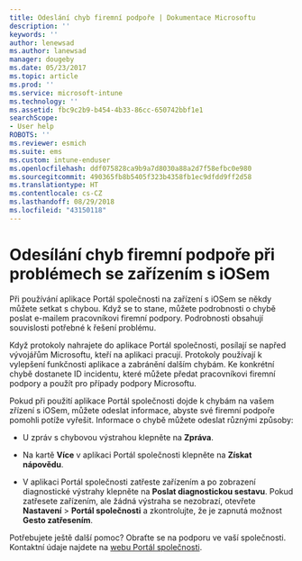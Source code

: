 ```yaml
---
title: Odeslání chyb firemní podpoře | Dokumentace Microsoftu
description: ''
keywords: ''
author: lenewsad
ms.author: lanewsad
manager: dougeby
ms.date: 05/23/2017
ms.topic: article
ms.prod: ''
ms.service: microsoft-intune
ms.technology: ''
ms.assetid: fbc9c2b9-b454-4b33-86cc-650742bbf1e1
searchScope:
- User help
ROBOTS: ''
ms.reviewer: esmich
ms.suite: ems
ms.custom: intune-enduser
ms.openlocfilehash: ddf075828ca9b9a7d8030a88a2d7f58efbc0e980
ms.sourcegitcommit: 490365fb8b5405f323b4358fb1ec9dfdd9ff2d58
ms.translationtype: HT
ms.contentlocale: cs-CZ
ms.lasthandoff: 08/29/2018
ms.locfileid: "43150118"
---
```

# <a name="send-errors-to-your-company-support-for-issues-with-your-ios-device"></a>Odesílání chyb firemní podpoře při problémech se zařízením s iOSem
Při používání aplikace Portál společnosti na zařízení s iOSem se někdy můžete setkat s chybou. Když se to stane, můžete podrobnosti o chybě poslat e-mailem pracovníkovi firemní podpory. Podrobnosti obsahují souvislosti potřebné k řešení problému.

Když protokoly nahrajete do aplikace Portál společnosti, posílají se napřed vývojářům Microsoftu, kteří na aplikaci pracují. Protokoly používají k vylepšení funkčnosti aplikace a zabránění dalším chybám. Ke konkrétní chybě dostanete ID incidentu, které můžete předat pracovníkovi firemní podpory a použít pro případy podpory Microsoftu.

Pokud při použití aplikace Portál společnosti dojde k chybám na vašem zřízení s iOSem, můžete odeslat informace, abyste své firemní podpoře pomohli potíže vyřešit. Informace o chybě můžete odeslat různými způsoby:

-   U zpráv s chybovou výstrahou klepněte na **Zpráva**.

-   Na kartě **Více** v aplikaci Portál společnosti klepněte na **Získat nápovědu**.

-   V aplikaci Portál společnosti zatřeste zařízením a po zobrazení diagnostické výstrahy klepněte na **Poslat diagnostickou sestavu**. Pokud zatřesete zařízením, ale žádná výstraha se nezobrazí, otevřete **Nastavení** > **Portál společnosti** a zkontrolujte, že je zapnutá možnost **Gesto zatřesením**.

Potřebujete ještě další pomoc? Obraťte se na podporu ve vaší společnosti. Kontaktní údaje najdete na [webu Portál společnosti](https://go.microsoft.com/fwlink/?linkid=2010980).
